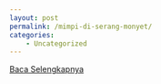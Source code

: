 ```yaml
---
layout: post
permalink: /mimpi-di-serang-monyet/
categories:
    - Uncategorized
---
```


[Baca Selengkapnya](/10)
